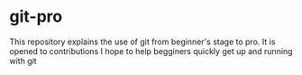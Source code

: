 # git-pro
This repository explains the use of git from beginner's stage to pro. It is opened to contributions
I hope to help begginers quickly get up and running with git
